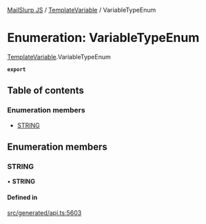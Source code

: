 [MailSlurp JS](../README.md) / [TemplateVariable](../modules/TemplateVariable.md) / VariableTypeEnum

# Enumeration: VariableTypeEnum

[TemplateVariable](../modules/TemplateVariable.md).VariableTypeEnum

**`export`**

## Table of contents

### Enumeration members

- [STRING](TemplateVariable.VariableTypeEnum.md#string)

## Enumeration members

### STRING

• **STRING**

#### Defined in

[src/generated/api.ts:5603](https://github.com/mailslurp/mailslurp-client/blob/1460b4d/src/generated/api.ts#L5603)
